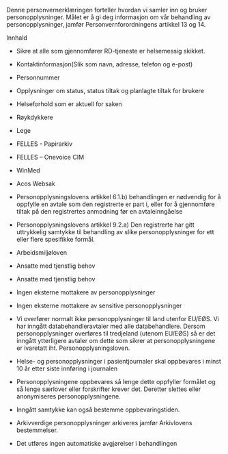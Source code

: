 <!-- title: Helseattest røykdykking -->


  

Denne personvernerklæringen forteller hvordan vi samler inn og bruker personopplysninger. Målet er å gi deg informasjon om vår behandling av personopplysninger, jamfør Personvernforordningens artikkel 13 og 14.

  

Innhald

*   Sikre at alle som gjennomfører RD-tjeneste er helsemessig skikket.  
    
*   Kontaktinformasjon(Slik som navn, adresse, telefon og e-post)  
    
*   Personnummer  
    
*   Opplysninger om status, status tiltak og planlagte tiltak for brukere  
    
*   Helseforhold som er aktuell for saken  
    
*   Røykdykkere  
    
*   Lege  
    
*   FELLES - Papirarkiv  
    
*   FELLES – Onevoice CIM  
    
*   WinMed  
    
*   Acos Websak  
    
*   Personopplysningslovens artikkel 6.1.b) behandlingen er nødvendig for å oppfylle en avtale som den registrerte er part i, eller for å gjennomføre tiltak på den registrertes anmodning før en avtaleinngåelse  
    
*   Personopplysningslovens artikkel 9.2.a) Den registrerte har gitt uttrykkelig samtykke til behandling av slike personopplysninger for ett eller flere spesifikke formål.  
    
*   Arbeidsmiljøloven  
    
*   Ansatte med tjenstlig behov  
    
*   Ansatte med tjenstlig behov  
    
*   Ingen eksterne mottakere av personopplysninger  
    
*   Ingen eksterne mottakere av sensitive personopplysninger  
    
*   Vi overfører normalt ikke personopplysninger til land utenfor EU/EØS. Vi har inngått databehandleravtaler med alle databehandlere. Dersom personopplysninger overføres til tredjeland (utenom EU/EØS) så er det inngått ytterligere avtaler om dette som sikrer at personopplysningene er ivaretatt iht. Personopplysningsloven.  
    
*   Helse- og personopplysninger i pasientjournaler skal oppbevares i minst 10 år etter siste innføring i journalen  
    
*   Personopplysningene oppbevares så lenge dette oppfyller formålet og så lenge særlover eller forskrifter krever det. Deretter slettes eller anonymiseres personopplysningene.  
    
*   Inngått samtykke kan også bestemme oppbevaringstiden.  
    
*   Arkivverdige personopplysninger arkiveres jamfør Arkivlovens bestemmelser.  
    
*   Det utføres ingen automatiske avgjørelser i behandlingen